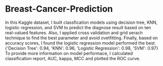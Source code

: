 # Breast-Cancer-Prediction

 In this Kaggle dataset, I built classfication models using decision tree, KNN, logistic regression, and SVM to predict the diagnose result based on ten real-valued features. Also, I applied cross validation and grid serach technique to find the best parameter and avoid ovetfitting. Finally, based on accuracy scores, I found the logistic regression model performed the best.
 {'Decision Tree': 0.94, 'KNN': 0.96, 'Logistic Regression': 0.98, 'SVM': 0.97}
 To provide more information on model performace, I calculated classification report, AUC, kappa, MCC and plotted the ROC curve.
